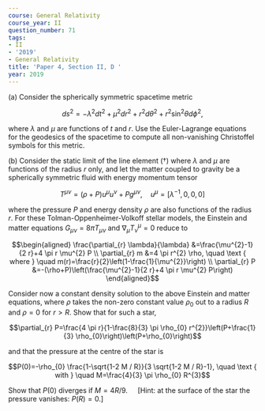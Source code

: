 ```yaml
---
course: General Relativity
course_year: II
question_number: 71
tags:
- II
- '2019'
- General Relativity
title: 'Paper 4, Section II, D '
year: 2019
---
```




(a) Consider the spherically symmetric spacetime metric

$$d s^{2}=-\lambda^{2} d t^{2}+\mu^{2} d r^{2}+r^{2} d \theta^{2}+r^{2} \sin ^{2} \theta d \phi^{2},$$

where $\lambda$ and $\mu$ are functions of $t$ and $r$. Use the Euler-Lagrange equations for the geodesics of the spacetime to compute all non-vanishing Christoffel symbols for this metric.

(b) Consider the static limit of the line element $(\dagger)$ where $\lambda$ and $\mu$ are functions of the radius $r$ only, and let the matter coupled to gravity be a spherically symmetric fluid with energy momentum tensor

$$T^{\mu \nu}=(\rho+P) u^{\mu} u^{\nu}+P g^{\mu \nu}, \quad u^{\mu}=\left[\lambda^{-1}, 0,0,0\right]$$

where the pressure $P$ and energy density $\rho$ are also functions of the radius $r$. For these Tolman-Oppenheimer-Volkoff stellar models, the Einstein and matter equations $G_{\mu \nu}=8 \pi T_{\mu \nu}$ and $\nabla_{\mu} T_{\nu}^{\mu}=0$ reduce to

$$\begin{aligned}
\frac{\partial_{r} \lambda}{\lambda} &=\frac{\mu^{2}-1}{2 r}+4 \pi r \mu^{2} P \\
\partial_{r} m &=4 \pi r^{2} \rho, \quad \text { where } \quad m(r)=\frac{r}{2}\left(1-\frac{1}{\mu^{2}}\right) \\
\partial_{r} P &=-(\rho+P)\left(\frac{\mu^{2}-1}{2 r}+4 \pi r \mu^{2} P\right)
\end{aligned}$$

Consider now a constant density solution to the above Einstein and matter equations, where $\rho$ takes the non-zero constant value $\rho_{0}$ out to a radius $R$ and $\rho=0$ for $r>R$. Show that for such a star,

$$\partial_{r} P=\frac{4 \pi r}{1-\frac{8}{3} \pi \rho_{0} r^{2}}\left(P+\frac{1}{3} \rho_{0}\right)\left(P+\rho_{0}\right)$$

and that the pressure at the centre of the star is

$$P(0)=-\rho_{0} \frac{1-\sqrt{1-2 M / R}}{3 \sqrt{1-2 M / R}-1}, \quad \text { with } \quad M=\frac{4}{3} \pi \rho_{0} R^{3}$$

Show that $P(0)$ diverges if $M=4 R / 9 . \quad$ [Hint: at the surface of the star the pressure vanishes: $P(R)=0 .]$
